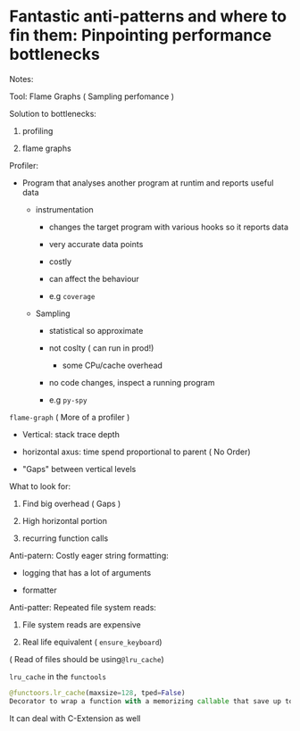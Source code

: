 # Fantastic anti-patterns and where to fin them:  Pinpointing performance bottlenecks



Notes:



Tool: Flame Graphs ( Sampling perfomance )



Solution to bottlenecks:

1. profiling

2. flame graphs



Profiler:

* Program that analyses another program at runtim and reports useful data
  
  * instrumentation
    
    * changes the target program with various hooks so it reports data
    
    * very accurate data points
    
    * costly
    
    * can affect the behaviour
    
    * e.g `coverage`
  
  * Sampling
    
    * statistical so approximate
    
    * not coslty ( can run in prod!)
      
      * some CPu/cache overhead
    
    * no code changes, inspect a running program
    
    * e.g `py-spy`



`flame-graph` ( More of a profiler )

* Vertical: stack trace depth

* horizontal axus: time spend proportional to parent ( No Order)

* "Gaps" between vertical levels



What to look for:

1. Find big overhead ( Gaps )

2. High horizontal portion

3. recurring function calls



Anti-patern: Costly eager string formatting:

- logging that has a lot of arguments

- formatter



Anti-patter: Repeated file system reads:

1. File system reads are expensive

2. Real life equivalent ( `ensure_keyboard`)

( Read of files should be  using`@lru_cache`)

`lru_cache` in the `functools`

```python
@functoors.lr_cache(maxsize=128, tped=False)
Decorator to wrap a function with a memorizing callable that save up to 128 calls ( Reduce IO intesive overhead)
```

It can deal with C-Extension as well





